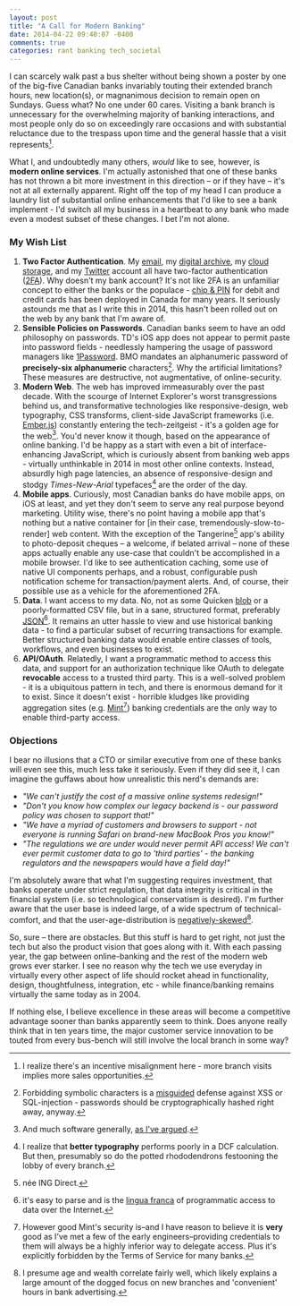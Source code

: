 ```yaml
---
layout: post
title: "A Call for Modern Banking"
date: 2014-04-22 09:40:07 -0400
comments: true
categories: rant banking tech_societal
---
```

I can scarcely walk past a bus shelter without being shown a poster by one of the big-five Canadian banks invariably touting their extended branch hours, new location(s), or magnanimous decision to remain open on Sundays. Guess what? No one under 60 cares.<!--more--> Visiting a bank branch is unnecessary for the overwhelming majority of banking interactions, and most people only do so on exceedingly rare occasions and with substantial reluctance due to the trespass upon time and the general hassle that a visit represents[^1].

What I, and undoubtedly many others, *would* like to see, however, is **modern online services**. I'm actually astonished that one of these banks has not thrown a bit more investment in this direction – or if they have – it's not at all externally apparent. Right off the top of my head I can produce a laundry list of substantial online enhancements that I'd like to see a bank implement - I'd switch all my business in a heartbeat to any bank who made even a modest subset of these changes. I bet I'm not alone.

### My Wish List
1. **Two Factor Authentication**. My [email][gmail], my [digital archive][evernote], my [cloud storage][dropbox], and my [Twitter][twitter] account all have two-factor authentication ([2FA][2FA]). Why doesn't my bank account? It's not like 2FA is an unfamiliar concept to either the banks or the populace - [chip & PIN][chippin] for debit and credit cards has been deployed in Canada for many years. It seriously astounds me that as I write this in 2014, this hasn't been rolled out on the web by any bank that I'm aware of.
2. **Sensible Policies on Passwords**. Canadian banks seem to have an odd philosophy on passwords. TD's iOS app does not appear to permit paste into password fields - needlessly hampering the usage of password managers like [1Password](https://agilebits.com/onepassword/mac). BMO mandates an alphanumeric password of **precisely-six alphanumeric** characters[^2]. Why the artificial limitations? These measures are destructive, not augmentative, of online-security.
2. **Modern Web**. The web has improved immeasurably over the past decade. With the scourge of Internet Explorer's worst transgressions behind us, and transformative technologies like responsive-design, web typography, CSS transforms, client-side JavaScript frameworks (i.e. [Ember.js][ember]) constantly entering the tech-zeitgeist - it's a golden age for the web[^3]. You'd never know it though, based on the appearance of online banking. I'd be happy as a start with even a bit of interface-enhancing JavaScript, which is curiously absent from banking web apps - virtually unthinkable in 2014 in most other online contexts. Instead, absurdly high page latencies, an absence of responsive-design and stodgy *Times-New-Arial* typefaces[^4] are the order of the day.
3. **Mobile apps**. Curiously, most Canadian banks do have mobile apps, on iOS at least, and yet they don't seem to serve any real purpose beyond marketing. Utility wise, there's no point having a mobile app that's nothing but a native container for [in their case, tremendously-slow-to-render] web content. With the exception of the Tangerine[^5] app's ability to photo-deposit cheques – a welcome, if belated arrival – none of these apps actually enable any use-case that couldn't be accomplished in a mobile browser. I'd like to see authentication caching, some use of native UI components perhaps, and a robust, configurable push notification scheme for transaction/payment alerts. And, of course, their possible use as a vehicle for the aforementioned 2FA.
4. **Data**. I want access to my data. No, not as some Quicken [blob](http://en.wikipedia.org/wiki/Binary_large_object) or a poorly-formatted CSV file, but in a sane, structured format, preferably [JSON](http://en.wikipedia.org/wiki/Json)[^6]. It remains an utter hassle to view and use historical banking data - to find a particular subset of recurring transactions for example. Better structured banking data would enable entire classes of tools, workflows, and even businesses to exist.
5. **API/OAuth**. Relatedly, I want a programmatic method to access this data, and support for an authorization technique like OAuth to delegate **revocable** access to a trusted third party. This is a well-solved problem - it is a ubiquitous pattern in tech, and there is enormous demand for it to exist. Since it doesn't exist - horrible kludges like providing aggregation sites (e.g. [Mint](https://www.mint.com/)[^7]) banking credentials are the only way to enable third-party access.

[gmail]: https://support.google.com/accounts/answer/180744?hl=en
[evernote]: http://blog.evernote.com/blog/2013/10/04/two-step-verification-available-to-all-users/
[dropbox]: https://www.dropbox.com/help/363/en
[twitter]: https://blog.twitter.com/2013/getting-started-with-login-verification
[2FA]: http://en.wikipedia.org/wiki/Two-step_verification
[chippin]: http://en.wikipedia.org/wiki/Chip_and_PIN
[ember]: http://emberjs.com/

### Objections
I bear no illusions that a CTO or similar executive from one of these banks will even see this, much less take it seriously. Even if they did see it, I can imagine the guffaws about how unrealistic this nerd's demands are:

* *"We can't justify the cost of a massive online systems redesign!"*
* *"Don't you know how complex our legacy backend is - our password policy was chosen to support that!"*
* *"We have a myriad of customers and browsers to support - not everyone is running Safari on brand-new MacBook Pros you know!"*
* *"The regulations we are under would never permit API access! We can't ever permit customer data to go to 'third parties' - the banking regulators and the newspapers would have a field day!"*

I'm absolutely aware that what I'm suggesting requires investment, that banks operate under strict regulation, that data integrity is critical in the financial system (i.e. so technological conservatism is desired). I'm further aware that the user base is indeed large, of a wide spectrum of technical-comfort, and that the user-age-distribution is [negatively-skewed](http://en.wikipedia.org/wiki/Skewness)[^8].

So, sure – there are obstacles. But this stuff is hard to get right, not just the tech but also the product vision that goes along with it. With each passing year, the gap between online-banking and the rest of the modern web grows ever starker. I see no reason why the tech we use everyday in virtually every other aspect of life should rocket ahead in functionality, design, thoughtfulness, integration, etc - while finance/banking remains virtually the same today as in 2004.

If nothing else, I believe excellence in these areas will become a competitive advantage sooner than banks apparently seem to think. Does anyone really think that in ten years time, the major customer service innovation to be touted from every bus-bench will still involve the local branch in some way?

[^1]: I realize there's an incentive misalignment here - more branch visits implies more sales opportunities.
[^2]: Forbidding symbolic characters is a [misguided](http://www.troyhunt.com/2012/09/do-you-allow-xss-in-your-passwords-you.html) defense against XSS or SQL-injection - passwords should be cryptographically hashed right away, anyway.
[^3]: And much software generally, [as I've argued](http://liggat.org/2013/09/03/a-comparatively-golden-age-of-software/).
[^4]: I realize that **better typography** performs poorly in a DCF calculation. But then, presumably so do the potted rhododendrons festooning the lobby of every branch.
[^5]: née ING Direct.
[^6]: it's easy to parse and is the [lingua franca](http://en.wikipedia.org/wiki/Lingua_franca) of programmatic access to data over the Internet.
[^7]: However good Mint's security is–and I have reason to believe it is **very** good as I've met a few of the early engineers–providing credentials to them will always be a highly inferior way to delegate access. Plus it's explicitly forbidden by the Terms of Service for many banks.
[^8]: I presume age and wealth correlate fairly well, which likely explains a large amount of the dogged focus on new branches and 'convenient' hours in bank advertising.


